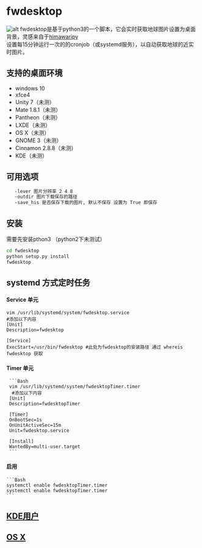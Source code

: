 # fwdesktop
![alt](https://github.com/wanghuiwen1/fwdesktop/blob/master/fwdesktop-201908310915.png?raw=true)
fwdesktop是基于python3的一个脚本，它会实时获取地球图片设置为桌面背景，灵感来自于[himawaripy](https://github.com/boramalper/himawaripy)<br>
设置每15分钟运行一次的的cronjob（或systemd服务），以自动获取地球的近实时图片。
##  支持的桌面环境
  * windows 10
  * xfce4
  * Unity 7（未测）
  * Mate 1.8.1（未测）
  * Pantheon（未测）
  * LXDE（未测）
  * OS X（未测）
  * GNOME 3（未测）
  * Cinnamon 2.8.8（未测）
  * KDE（未测）
##  可用选项
  ```bash 
     -lever 图片分辨率 2 4 8 
     -outdir 图片下载保存的路径
     -save_his 是否保存下载的图片, 默认不保存 设置为 True 即保存
  ```
## 安装
  需要先安装pthon3 （python2下未测试）
  ```Bash
  cd fwdesktop
  python setup.py install
  fwdesktop
  ```

## systemd 方式定时任务
####   Service 单元
    vim /usr/lib/systemd/system/fwdesktop.service
    #添加以下内容    
    [Unit]
    Description=fwdesktop
    
    [Service]
    ExecStart=/usr/bin/fwdesktop #此处为fwdesktop的安装路径 通过 whereis fwdesktop 获取
#### Timer 单元
     ```Bash
     vim /usr/lib/systemd/system/fwdesktopTimer.timer
      #添加以下内容    
     [Unit]
     Description=fwdesktopTimer
    
     [Timer]
     OnBootSec=1s
     OnUnitActiveSec=15m
     Unit=fwdesktop.service
    
     [Install]
     WantedBy=multi-user.target
     ```
#### 启用
    ```Bash
    systemctl enable fwdesktopTimer.timer
    systemctl enable fwdesktopTimer.timer
    ```
##  [KDE用户](https://github.com/boramalper/himawaripy#for-kde-users)
##  [OS X](https://github.com/boramalper/himawaripy#for-mac-osx-users)
